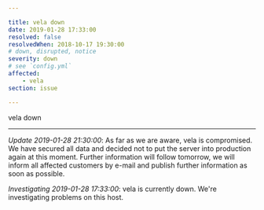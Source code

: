 ```yaml
---

title: vela down
date: 2019-01-28 17:33:00
resolved: false
resolvedWhen: 2018-10-17 19:30:00
# down, disrupted, notice
severity: down
# see `config.yml`
affected:
    - vela
section: issue

---
```


vela down

---

*Update 2019-01-28 21:30:00*: As far as we are aware, vela is compromised. We have secured all data and decided not to put the server into production again at this moment. Further information will follow tomorrow, we will inform all affected customers by e-mail and publish further information as soon as possible. 

*Investigating 2019-01-28 17:33:00*: vela is currently down. We're investigating problems on this host.
